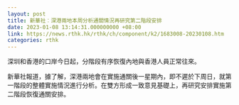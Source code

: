 ```yaml
---
layout: post
title: 新華社︰深港兩地本周分析通關情況再研究第二階段安排
date: 2023-01-08 13:14:31.000000000 +08:00
link: https://news.rthk.hk/rthk/ch/component/k2/1683008-20230108.htm
categories: rthk
---
```


深圳和香港的口岸今日起，分階段有序恢復內地與香港人員正常往來。

新華社報道，據了解，深港兩地會在實施通關後一星期內，即不遲於下周日，就第一階段的整體實施情況進行分析。在雙方形成一致意見基礎上，再研究安排實施第二階段恢復通關安排。
